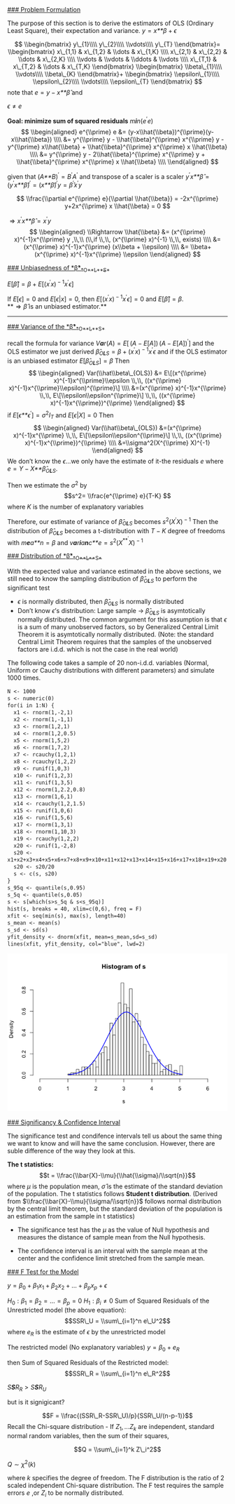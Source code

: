 <ins>
### Problem Formulation

</ins>

The purpose of this section is to derive the estimators of OLS (Ordinary
Least Square), their expectation and variance.
*y* = *x**β* + *ϵ*

$$
\\begin{bmatrix}
y\_{1}\\\\
y\_{2}\\\\
\\vdots\\\\
y\_{T}
\\end{bmatrix}=
\\begin{bmatrix}
x\_{1,1} & x\_{1,2} & \\dots & x\_{1,K} \\\\
x\_{2,1} & x\_{2,2} & \\dots & x\_{2,K} \\\\
\\vdots & \\vdots & \\ddots & \\vdots \\\\
x\_{T,1} & x\_{T,2} & \\dots & x\_{T,K}
\\end{bmatrix}
\\begin{bmatrix}
\\beta\_{1}\\\\
\\vdots\\\\
\\beta\_{K}
\\end{bmatrix}+
\\begin{bmatrix}
\\epsilon\_{1}\\\\
\\epsilon\_{2}\\\\
\\vdots\\\\
\\epsilon\_{T}
\\end{bmatrix}
$$
 note that
*e* = *y* − *x**β̂*
 and

*ϵ* ≠ *e*

**Goal: minimize sum of squared residuals**
*m**i**n*(*e*<sup>′</sup>*e*)
$$
\\begin{aligned}
e^{\\prime} e &=  (y-x\\hat{\\beta})^{\\prime}(y-x\\hat{\\beta}) \\\\
&= y^{\\prime} y - \\hat{\\beta}^{\\prime} x^{\\prime} y - y^{\\prime} x\\hat{\\beta} + \\hat{\\beta}^{\\prime} x^{\\prime} x \\hat{\\beta} \\\\
&= y^{\\prime} y - 2\\hat{\\beta}^{\\prime} x^{\\prime} y + \\hat{\\beta}^{\\prime} x^{\\prime} x \\hat{\\beta} \\\\
\\end{aligned}
$$

given that
(*A**B*)<sup>′</sup> = *B*<sup>′</sup>*A*<sup>′</sup>
 and transpose of a scaler is a scaler
*y*<sup>′</sup>*x**β̂* = (*y*<sup>′</sup>*x**β̂*)<sup>′</sup> = (*x**β̂*)<sup>′</sup>*y* = *β̂*<sup>′</sup>*x*<sup>′</sup>*y*

$$ \\frac{\\partial e^{\\prime} e}{\\partial \\hat{\\beta}} = -2x^{\\prime} y+2x^{\\prime} x \\hat{\\beta} = 0 $$

 ⇒ *x*<sup>′</sup>*x**β̂* = *x*<sup>′</sup>*y*
$$ 
\\begin{aligned}
\\Rightarrow \\hat{\\beta} &= (x^{\\prime} x)^{-1}x^{\\prime} y ,\\,\\ (\\,if \\,\\, (x^{\\prime} x)^{-1} \\,\\, exists) \\\\
 &= (x^{\\prime} x)^{-1}x^{\\prime} (x\\beta + \\epsilon) \\\\
 &= \\beta+(x^{\\prime} x)^{-1}x^{\\prime}  \\epsilon 
 \\end{aligned}
 $$

<ins>
### Unbiasedness of *β̂*<sub>*O**L**S*</sub>

</ins>

*E*\[*β̂*\] = *β* + *E*\[(*x*<sup>′</sup>*x*)<sup> − 1</sup>*x*<sup>′</sup>*ϵ*\]

If *E*\[*ϵ*\] = 0 and *E*\[*ϵ*|*x*\] = 0, then
*E*\[(*x*<sup>′</sup>*x*)<sup> − 1</sup>*x*<sup>′</sup>*ϵ*\] = 0 and
*E*\[*β̂*\] = *β*.  
** ⇒ *β̂* is an unbiased estimator.**

------------------------------------------------------------------------

<ins>
### Variance of the *β̂*<sub>*O**L**S*</sub>

</ins>

recall the formula for variance
*V**a**r*(*A*) = *E*\[ (*A* − *E*\[*A*\]) (*A* − *E*\[*A*\])<sup>′</sup>\]
 and the OLS estimator we just derived
*β̂*<sub>*O**L**S*</sub> = *β* + (*x*<sup>′</sup>*x*)<sup> − 1</sup>*x*<sup>′</sup>*ϵ*
 and if the OLS estimator is an unbiased estimator
*E*\[*β̂*<sub>*O**L**S*</sub>\] = *β*
 Then
$$
\\begin{aligned}
Var(\\hat\\beta\_{OLS}) &= E\[(x^{\\prime} x)^{-1}x^{\\prime}\\epsilon \\,\\, ((x^{\\prime} x)^{-1}x^{\\prime}\\epsilon)^{\\prime}\] \\\\
&=(x^{\\prime} x)^{-1}x^{\\prime} \\,\\, E\[\\epsilon\\epsilon^{\\prime}\] \\,\\, ((x^{\\prime} x)^{-1}x^{\\prime})^{\\prime}
\\end{aligned}
$$
 if *E*\[*ϵ**ϵ*<sup>′</sup>\] = *σ*<sup>2</sup>*I*<sub>*T*</sub> and
*E*\[*ϵ*|*X*\] = 0 Then
$$
\\begin{aligned}
Var(\\hat\\beta\_{OLS}) &=(x^{\\prime} x)^{-1}x^{\\prime} \\,\\, E\[\\epsilon\\epsilon^{\\prime}\] \\,\\, ((x^{\\prime} x)^{-1}x^{\\prime})^{\\prime} \\\\
&=\\sigma^2(X^{\\prime} X)^{-1}
\\end{aligned}
$$
 We don’t know the *ϵ*…we only have the estimate of it-the residuals *e*
where *e* = *Y* − *X**β̂*<sub>*O**L**S*</sub>.

Then we estimate the *σ*<sup>2</sup> by
$$s^2= \\frac{e^{\\prime} e}{T-K} $$
 where *K* is the number of explanatory variables

Therefore, our estimate of variance of *β̂*<sub>*O**L**S*</sub> becomes
*s*<sup>2</sup>(*X*<sup>′</sup>*X*)<sup> − 1</sup>
 Then the distribution of *β̂*<sub>*O**L**S*</sub> becomes a
t-distribution with *T* − *K* degree of freedoms with *m**e**a**n* = *β*
and
*v**a**r**i**a**n**c**e* = *s*<sup>2</sup>(*X*<sup>**<sup>′</sup></sup>*X*)<sup> − 1</sup>

<ins>
### Distribution of *β̂*<sub>*O**L**S*</sub>

</ins>

With the expected value and variance estimated in the above sections, we
still need to know the sampling distribution of *β̂*<sub>*O**L**S*</sub>
to perform the significant test

-   *ϵ* is normally distributed, then *β̂*<sub>*O**L**S*</sub> is
    normally distributed
-   Don’t know *ϵ*’s distribution: Large sample -&gt;
    *β̂*<sub>*O**L**S*</sub> is asymtotically normally distributed. The
    common argument for this assumption is that *ϵ* is a sum of many
    unobserved factors, so by Generalized Central Limit Theorem it is
    asymtotically normally distributed. (Note: the standard Central
    Limit Theorem requires that the samples of the unobserved factors
    are i.d.d. which is not the case in the real world)

The following code takes a sample of 20 non-i.d.d. variables (Normal,
Uniform or Cauchy distributions with different parameters) and simulate
1000 times.

    N <- 1000
    s <- numeric(0)
    for(i in 1:N) {
      x1 <- rnorm(1,-2,1)
      x2 <- rnorm(1,-1,1)
      x3 <- rnorm(1,2,1)
      x4 <- rnorm(1,2,0.5)
      x5 <- rnorm(1,5,2)
      x6 <- rnorm(1,7,2)
      x7 <- rcauchy(1,2,1)
      x8 <- rcauchy(1,2,2)
      x9 <- runif(1,0,3)
      x10 <- runif(1,2,3)
      x11 <- runif(1,3,5)
      x12 <- rnorm(1,2.2,0.8)
      x13 <- rnorm(1,6,1)
      x14 <- rcauchy(1,2,1.5)
      x15 <- runif(1,0,6)
      x16 <- runif(1,5,6)
      x17 <- rnorm(1,3,1)
      x18 <- rnorm(1,10,3)
      x19 <- rcauchy(1,2,2)
      x20 <- runif(1,-2,8)
      s20 <- x1+x2+x3+x4+x5+x6+x7+x8+x9+x10+x11+x12+x13+x14+x15+x16+x17+x18+x19+x20
      s20 <- s20/20
      s <- c(s, s20)
    }
    s_95q <- quantile(s,0.95)
    s_5q <- quantile(s,0.05)
    s <- s[which(s>s_5q & s<s_95q)]
    hist(s, breaks = 40, xlim=c(0,6), freq = F)
    xfit <- seq(min(s), max(s), length=40)
    s_mean <- mean(s)
    s_sd <- sd(s)
    yfit_density <- dnorm(xfit, mean=s_mean,sd=s_sd)
    lines(xfit, yfit_density, col="blue", lwd=2)

![](deriveOLS_files/figure-markdown_strict/unnamed-chunk-1-1.png)

<ins>
### Significancy & Confidence Interval

</ins>

The significance test and condifence intervals tell us about the same
thing we want to know and will have the same conclusion. However, there
are suble difference of the way they look at this.

**The t statistics:**
$$t = \\frac{\\bar{X}-\\mu}{\\hat{\\sigma}/\\sqrt{n}}$$
 where *μ* is the population mean, *σ̂* is the estimate of the standard
deviation of the population. The t statistics follows **Student t
distribution**. (Derived from $\\frac{\\bar{X}-\\mu}{\\sigma/\\sqrt{n}}$
follows normal distribution by the central limit theorem, but the
standard deviation of the population is an estimation from the sample in
t statistics)

-   The significance test has the *μ* as the value of Null hypothesis
    and measures the distance of sample mean from the Null hypothesis.

-   The confidence interval is an interval with the sample mean at the
    center and the confidence limit stretched from the sample mean.

<ins>
### F Test for the Model

</ins>

*y* = *β*<sub>0</sub> + *β*<sub>1</sub>*x*<sub>1</sub> + *β*<sub>2</sub>*x*<sub>2</sub> + ... + *β*<sub>*p*</sub>*x*<sub>*p*</sub> + *ϵ*

*H*<sub>0</sub> : *β*<sub>1</sub> = *β*<sub>2</sub> = ... = *β*<sub>*p*</sub> = 0
*H*<sub>1</sub> : *β*<sub>*i*</sub> ≠ 0
 Sum of Squared Residuals of the Unrestricted model (the above
equation):
$$SSR\_U = \\sum\_{i=1}^n e\_U^2$$
 where *e*<sub>*R*</sub> is the estimate of *ϵ* by the unrestricted
model

The restricted model (No explanatory variables)
*y* = *β*<sub>0</sub> + *e*<sub>*R*</sub>

then Sum of Squared Residuals of the Restricted model:
$$SSR\_R = \\sum\_{i=1}^n e\_R^2$$

*S**S**R*<sub>*R*</sub> &gt; *S**S**R*<sub>*U*</sub>

but is it signigicant?

$$F = \\frac{(SSR\_R-SSR\_U)/p}{SSR\_U/(n-p-1)}$$
 Recall the Chi-square distribution - If
*Z*<sub>1</sub>, ...*Z*<sub>*k*</sub> are independent, standard normal
random variables, then the sum of their squares,

$$Q = \\sum\_{i=1}^k Z\_i^2$$

*Q* ∼ *χ*<sup>2</sup>(*k*)

where *k* specifies the degree of freedom. The F distribution is the
ratio of 2 scaled independent Chi-square distribution. The F test
requires the sample errors *e* ,or *Z*<sub>*i*</sub> to be normally
distributed.
